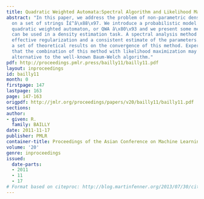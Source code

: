 ```yaml
---
title: Quadratic Weighted Automata:Spectral Algorithm and Likelihood Maximization
abstract: "In this paper, we address the problem of non-parametric density estimation
  on a set of strings Î£^â\x88\x97. We introduce a probabilistic model â\x80\x93 called
  quadratic weighted automaton, or QWA â\x80\x93 and we present some methods which
  can be used in a density estimation task. A spectral analysis method leads to an
  effective regularization and a consistent estimate of the parameters. We provide
  a set of theoretical results on the convergence of this method. Experiments show
  that the combination of this method with likelihood maximization may be an interesting
  alternative to the well-known Baum-Welch algorithm."
pdf: http://proceedings.pmlr.press/bailly11/bailly11.pdf
layout: inproceedings
id: bailly11
month: 0
firstpage: 147
lastpage: 163
page: 147-163
origpdf: http://jmlr.org/proceedings/papers/v20/bailly11/bailly11.pdf
sections: 
author:
- given: R.
  family: BAILLY
date: 2011-11-17
publisher: PMLR
container-title: Proceedings of the Asian Conference on Machine Learning
volume: '20'
genre: inproceedings
issued:
  date-parts:
  - 2011
  - 11
  - 17
# Format based on citeproc: http://blog.martinfenner.org/2013/07/30/citeproc-yaml-for-bibliographies/
---
```

